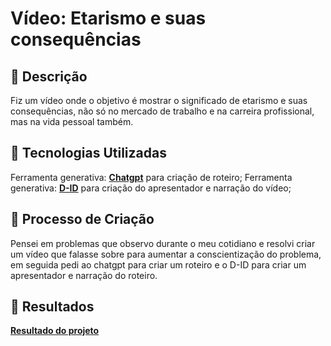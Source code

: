 # Vídeo: Etarismo e suas consequências
## 📒 Descrição

Fiz um vídeo onde o objetivo é mostrar o significado de etarismo e suas consequências, não só no mercado de trabalho e na carreira profissional, mas na vida pessoal também.

## 🤖 Tecnologias Utilizadas

Ferramenta generativa: **[Chatgpt](https://chat.openai.com)** para criação de roteiro;
Ferramenta generativa: **[D-ID](https://www.d-id.com)** para criação do apresentador e narração do vídeo;

## 🧐 Processo de Criação
Pensei em problemas que observo durante o meu cotidiano e resolvi criar um vídeo que falasse sobre para aumentar a conscientização do problema, em seguida pedi ao chatgpt para criar um roteiro e o D-ID para criar um apresentador e narração do roteiro.

## 🚀 Resultados
**[Resultado do projeto](https://youtube.com/shorts/t9wj5_Zkhck?feature=share)**
